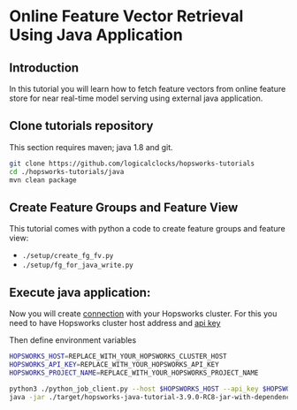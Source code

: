 # Online Feature Vector Retrieval Using Java Application

## Introduction
In this tutorial you will learn how to fetch feature vectors from online feature store for near real-time model serving
using external java application. 

## Clone tutorials repository
This section requires maven; java 1.8 and git.

```bash
git clone https://github.com/logicalclocks/hopsworks-tutorials
cd ./hopsworks-tutorials/java
mvn clean package
```

## Create Feature Groups and Feature View
This tutorial comes with python a code to create feature groups and feature view:
- `./setup/create_fg_fv.py`
- `./setup/fg_for_java_write.py`

## Execute java application:
Now you will create [connection](https://docs.hopsworks.ai/hopsworks-api/3.3/generated/api/connection/) with
your Hopsworks cluster. For this you need to have Hopsworks cluster host address and [api key](https://docs.hopsworks.ai/3.3/user_guides/projects/api_key/create_api_key/)

Then define environment variables 

```bash
HOPSWORKS_HOST=REPLACE_WITH_YOUR_HOPSWORKS_CLUSTER_HOST
HOPSWORKS_API_KEY=REPLACE_WITH_YOUR_HOPSWORKS_API_KEY
HOPSWORKS_PROJECT_NAME=REPLACE_WITH_YOUR_HOPSWORKS_PROJECT_NAME
```

```bash
python3 ./python_job_client.py --host $HOPSWORKS_HOST --api_key $HOPSWORKS_API_KEY --project $HOPSWORKS_PROJECT_NAME
java -jar ./target/hopsworks-java-tutorial-3.9.0-RC8-jar-with-dependencies.jar $HOPSWORKS_HOST $HOPSWORKS_API_KEY $HOPSWORKS_PROJECT_NAME java_data 1 products_fv 1
```

